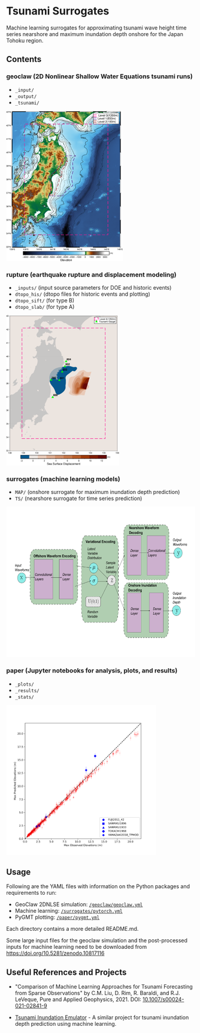 # Tsunami Surrogates

Machine learning surrogates for approximating tsunami wave height time series nearshore and maximum inundation depth onshore for the Japan Tohoku region.

## Contents

### **geoclaw** (2D Nonlinear Shallow Water Equations tsunami runs)
- `_input/`
- `_output/`
- `_tsunami/`
<img src="/paper/_plots/model_region_geoclaw.png" alt="Model Region" height="400">

### **rupture** (earthquake rupture and displacement modeling)
- `_inputs/` (input source parameters for DOE and historic events)
- `dtopo_his/` (dtopo files for historic events and plotting)
- `dtopo_sift/` (for type B)
- `dtopo_slab/` (for type A)
<img src="/paper/_plots/displacement_fault_fuji.png" alt="Displacement Ex" height="400">

### **surrogates** (machine learning models)
- `MAP/` (onshore surrogate for maximum inundation depth prediction)
- `TS/` (nearshore surrogate for time series prediction)
<img src="/paper/_plots/VEDArch.png" alt="VED" height="400">

### **paper** (Jupyter notebooks for analysis, plots, and results)
- `_plots/`
- `_results/`
- `_stats/`
<img src="/paper/_plots/scatter_TS__riku_6042.png" alt="Plots" height="400">

## Usage
Following are the YAML files with information on the Python packages and requirements to run:
- GeoClaw 2DNLSE simulation: [`/geoclaw/geoclaw.yml`](/geoclaw/geoclaw.yml)
- Machine learning: [`/surrogates/pytorch.yml`](/surrogates/pytorch.yml)
- PyGMT plotting: [`/paper/pygmt.yml`](/paper/pygmt.yml)

Each directory contains a more detailed README.md.

Some large input files for the geoclaw simulation and the post-processed inputs for machine learning need to be downloaded from https://doi.org/10.5281/zenodo.10817116

## Useful References and Projects

- "Comparison of Machine Learning Approaches for Tsunami Forecasting from Sparse Observations" by C.M. Liu, D. Rim, R. Baraldi, and R.J. LeVeque, Pure and Applied Geophysics, 2021. DOI: [10.1007/s00024-021-02841-9](https://doi.org/10.1007/s00024-021-02841-9)

- [Tsunami Inundation Emulator](https://github.com/norwegian-geotechnical-institute/tsunami-inundation-emulator.git) - A similar project for tsunami inundation depth prediction using machine learning.
